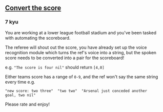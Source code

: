 <h2><a href=https://www.codewars.com/kata/5b6c220fa0a661fbf200005d/train/javascript target="_blank">Convert the score</a></h2><h3>7 kyu</h3><p>You are working at a lower league football stadium and you've been tasked with automating the scoreboard.</p><p>The referee will shout out the score, you have already set up the voice recognition module which turns the ref's voice into a string, but the spoken score needs to be converted into a pair for the scoreboard!</p><p>e.g. <code>"The score is four nil"</code> should return <code>[4,0]</code></p><p>Either teams score has a range of <code>0-9</code>, and the ref won't say the same string every time e.g. </p><pre><code>"new score: two three"  "two two"  "Arsenal just conceded another goal, two nil"</code></pre><p>Please rate and enjoy!</p>